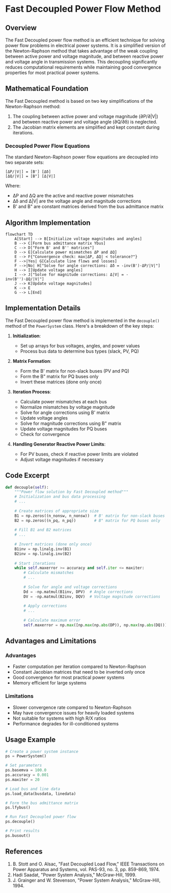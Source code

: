 # Fast Decoupled Power Flow Method

## Overview

The Fast Decoupled power flow method is an efficient technique for solving power flow problems in electrical power systems. It is a simplified version of the Newton-Raphson method that takes advantage of the weak coupling between active power and voltage magnitude, and between reactive power and voltage angle in transmission systems. This decoupling significantly reduces computational requirements while maintaining good convergence properties for most practical power systems.

## Mathematical Foundation

The Fast Decoupled method is based on two key simplifications of the Newton-Raphson method:

1. The coupling between active power and voltage magnitude (∂P/∂|V|) and between reactive power and voltage angle (∂Q/∂δ) is neglected.
2. The Jacobian matrix elements are simplified and kept constant during iterations.

### Decoupled Power Flow Equations

The standard Newton-Raphson power flow equations are decoupled into two separate sets:

```
[ΔP/|V|] = [B'] [Δδ]
[ΔQ/|V|] = [B"] [Δ|V|]
```

Where:
- ΔP and ΔQ are the active and reactive power mismatches
- Δδ and Δ|V| are the voltage angle and magnitude corrections
- B' and B" are constant matrices derived from the bus admittance matrix

## Algorithm Implementation

```mermaid
flowchart TD
    A[Start] --> B[Initialize voltage magnitudes and angles]
    B --> C[Form bus admittance matrix Ybus]
    C --> D["Form B' and B'' matrices"]
    D --> E[Calculate power mismatches ΔP and ΔQ]
    E --> F{"Convergence check: max|ΔP, ΔQ| < tolerance?"}
    F -->|Yes| G[Calculate line flows and losses]
    F -->|No| H["Solve for angle corrections: Δδ = -inv(B')·ΔP/|V|"]
    H --> I[Update voltage angles]
    I --> J["Solve for magnitude corrections: Δ|V| = -inv(B'')·ΔQ/|V|"]
    J --> K[Update voltage magnitudes]
    K --> E
    G --> L[End]
```

<!-- ![Fast Decoupled Power Flow Method](./flow_fast_decoupled.png) -->

## Implementation Details

The Fast Decoupled power flow method is implemented in the `decouple()` method of the `PowerSystem` class. Here's a breakdown of the key steps:

1. **Initialization**:
   - Set up arrays for bus voltages, angles, and power values
   - Process bus data to determine bus types (slack, PV, PQ)

2. **Matrix Formation**:
   - Form the B' matrix for non-slack buses (PV and PQ)
   - Form the B" matrix for PQ buses only
   - Invert these matrices (done only once)

3. **Iteration Process**:
   - Calculate power mismatches at each bus
   - Normalize mismatches by voltage magnitude
   - Solve for angle corrections using B' matrix
   - Update voltage angles
   - Solve for magnitude corrections using B" matrix
   - Update voltage magnitudes for PQ buses
   - Check for convergence

4. **Handling Generator Reactive Power Limits**:
   - For PV buses, check if reactive power limits are violated
   - Adjust voltage magnitudes if necessary

## Code Excerpt

```python
def decouple(self):
    """Power flow solution by Fast Decoupled method"""
    # Initialization and bus data processing
    # ...
    
    # Create matrices of appropriate size
    B1 = np.zeros((n_nonsw, n_nonsw))  # B' matrix for non-slack buses
    B2 = np.zeros((n_pq, n_pq))        # B" matrix for PQ buses only
    
    # Fill B1 and B2 matrices
    # ...
    
    # Invert matrices (done only once)
    B1inv = np.linalg.inv(B1)
    B2inv = np.linalg.inv(B2)
    
    # Start iterations
    while self.maxerror >= accuracy and self.iter <= maxiter:
        # Calculate mismatches
        # ...
        
        # Solve for angle and voltage corrections
        Dd = -np.matmul(B1inv, DPV)  # Angle corrections
        DV = -np.matmul(B2inv, DQV)  # Voltage magnitude corrections
        
        # Apply corrections
        # ...
        
        # Calculate maximum error
        self.maxerror = np.max([np.max(np.abs(DP)), np.max(np.abs(DQ))])
```

## Advantages and Limitations

### Advantages
- Faster computation per iteration compared to Newton-Raphson
- Constant Jacobian matrices that need to be inverted only once
- Good convergence for most practical power systems
- Memory efficient for large systems

### Limitations
- Slower convergence rate compared to Newton-Raphson
- May have convergence issues for heavily loaded systems
- Not suitable for systems with high R/X ratios
- Performance degrades for ill-conditioned systems

## Usage Example

```python
# Create a power system instance
ps = PowerSystem()

# Set parameters
ps.basemva = 100.0
ps.accuracy = 0.001
ps.maxiter = 20

# Load bus and line data
ps.load_data(busdata, linedata)

# Form the bus admittance matrix
ps.lfybus()

# Run Fast Decoupled power flow
ps.decouple()

# Print results
ps.busout()
```

## References

1. B. Stott and O. Alsac, "Fast Decoupled Load Flow," IEEE Transactions on Power Apparatus and Systems, vol. PAS-93, no. 3, pp. 859-869, 1974.
2. Hadi Saadat, "Power System Analysis," McGraw-Hill, 1999.
3. J. Grainger and W. Stevenson, "Power System Analysis," McGraw-Hill, 1994.